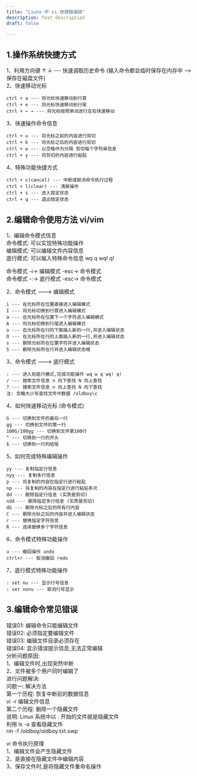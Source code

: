```yaml
---
title: "Liunx 中 vi 快捷键编辑"
description: Test description
draft: false

---
```


## 1.操作系统快捷方式

   1、利用方向键 ↑ ↓ --- 快速调取历史命令 (输入命令都会临时保存在内存中 --> 保存在磁盘文件)  
   2、快速移动光标  
   ```
   ctrl + a --- 将光标快速移动到行首  
   ctrl + e --- 将光标快速移动到行尾  
   ctrl + ← → --- 将光标按照单词进行左右快速移动
   ```
   3、快速操作命令信息
   ```
   ctrl + u --- 将光标之前的内容进行剪切  
   ctrl + k --- 将光标之后的内容进行剪切  
   ctrl + w --- 以空格作为分隔 剪切每个字符串信息  
   ctrl + y --- 将剪切的内容进行粘贴   
   ```
   4、特殊功能快捷方式  
   ```
   ctrl + c(cancel) --- 中断或取消命令执行过程  
   ctrl + l(clear) --- 清屏操作  
   ctrl + s --- 进入锁定状态  
   ctrl + q --- 退出锁定状态  
   ```
## 2.编辑命令使用方法 vi/vim
   1、编辑命令模式信息  
   命令模式: 可以实现特殊功能操作  
   编辑模式: 可以编辑文件内容信息  
   底行模式: 可以输入特殊命令信息 wq q wq! q!

   命令模式 -i-> 编辑模式 -esc-> 命令模式  
   命令模式 -:-> 底行模式 -esc-> 命令模式

   2、命令模式 ---> 编辑模式  
   ```
   i --- 在光标所在位置直接进入编辑模式  
   I --- 将光标切换到行首进入编辑模式  
   a --- 在光标所在位置下一个字符进入编辑模式  
   A --- 将光标切换到行尾进入编辑模式  
   o --- 在光标所在行的下面插入新的一行,并进入编辑状态  
   O --- 在光标所在行的上面插入新的一行,并进入编辑状态  
   s --- 删除光标所在位置字符并进入编辑状态  
   S --- 删除光标所在行并进入编辑状态哦  
   ```
   3、命令模式 ---> 底行模式  
   ```
   : --- 进入到底行模式,完成功能操作 wq w q wq! q!  
   / --- 搜索文件信息 n 向下查找 N 向上查找  
   ? --- 搜索文件信息 n 向上查找 N 向下查找  
   注: 忽略大小写查找文件中数据 /oldboy\c
   ```

   4、如何快速移动光标 (命令模式)  
   ```
   G --- 切换到文件的最后一行  
   gg --- 切换到文件的第一行  
   100G/100gg --- 切换到文件第100行  
   ^ --- 切换到一行的开头  
   $ --- 切换到一行的结尾  
   ```

   5、如何完成特殊编辑操作  
   ```
   yy --- 复制指定行信息  
   nyy --- 复制多行信息  
   p --- 将复制的内容在指定行进行粘贴  
   np --- 将复制的内容在指定行进行粘贴多次  
   dd --- 删除指定行信息 (实质是剪切)  
   ndd --- 删除指定多行信息 (实质是剪切)  
   dG --- 删除光标之后的所有行内容  
   C --- 删除光标之后的内容并进入编辑状态  
   r --- 替换指定字符信息  
   R --- 连续替换多个字符信息  
   ```
   6、命令模式特殊功能操作  
   ```
   u --- 撤回操作 undo  
   ctrl+r --- 取消撤回 redo  
   ```
   7、底行模式特殊功能操作  
   ```
   : set nu --- 显示行号信息  
   : set nonu --- 取消行号显示 
   ```

## 3.编辑命令常见错误  
   错误01: 编辑命令只能编辑文件  
   错误02: 必须指定要编辑文件  
   错误03: 编辑文件目录必须存在  
   错误04: 显示错误提示信息,无法正常编辑  
   分析问题原因:  
   1、编辑文件时,出现突然中断  
   2、文件被多个用户同时编辑了  
   进行问题解决:  
   问题一: 解决方法  
   第一个历程: 恢复中断前的数据信息  
   vi -r 编辑文件信息  
   第二个历程: 删除一个隐藏文件  
   说明: Linux 系统中以 . 开始的文件就是隐藏文件  
   利用 ls -a 查看隐藏文件  
   rm -f /oldboy/oldboy.txt.swp  

   vi 命令执行原理  
   1、编辑文件会产生隐藏文件  
   2、是直接在隐藏文件中编辑内容  
   3、保存文件时,是将隐藏文件重命名操作